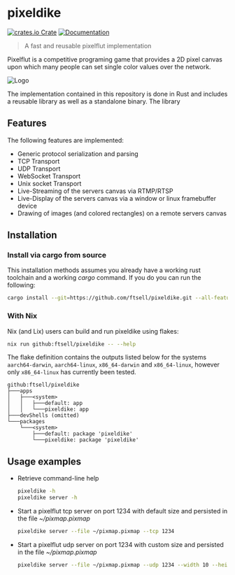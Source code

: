 # pixeldike

[![crates.io Crate](https://img.shields.io/crates/v/pixeldike?style=flat-square&logo=rust)](https://crates.io/crate/pixeldike)
[![Documentation](https://img.shields.io/docsrs/pixeldike?style=flat-square&logo=docsdotrs)](https://docs.rs/pixeldike)

> A fast and reusable pixelflut implementation

Pixelflut is a competitive programing game that provides a 2D pixel canvas upon which many people can set single color values over the network.

![Logo](.logo.webp)

The implementation contained in this repository is done in Rust and includes a reusable library as well as a standalone binary.
The library

## Features

The following features are implemented:

- Generic protocol serialization and parsing
- TCP Transport
- UDP Transport
- WebSocket Transport
- Unix socket Transport
- Live-Streaming of the servers canvas via RTMP/RTSP
- Live-Display of the servers canvas via a window or linux framebuffer device
- Drawing of images (and colored rectangles) on a remote servers canvas

## Installation

### Install via cargo from source

This installation methods assumes you already have a working rust toolchain and a working
*cargo* command.
If you do you can run the following:

```bash
cargo install --git=https://github.com/ftsell/pixeldike.git --all-features --bin=pixeldike
```

### With Nix

Nix (and Lix) users can build and run pixeldike using flakes:

```bash
nix run github:ftsell/pixeldike -- --help
```

The flake definition contains the outputs listed below for the systems `aarch64-darwin`, `aarch64-linux`, `x86_64-darwin` and `x86_64-linux`, however only `x86_64-linux` has currently been tested.
```
github:ftsell/pixeldike
├───apps
│   ├───<system>
│   │   ├───default: app
│   │   └───pixeldike: app
├───devShells (omitted)
└───packages
    └───<system>
        ├───default: package 'pixeldike'
        └───pixeldike: package 'pixeldike'

```

## Usage examples
- Retrieve command-line help

  ```bash
  pixeldike -h
  pixeldike server -h
  ```

- Start a pixelflut tcp server on port 1234 with default size and persisted in the file *~/pixmap.pixmap*

  ```bash
  pixeldike server --file ~/pixmap.pixmap --tcp 1234
  ```

- Start a pixelflut udp server on port 1234 with custom size and persisted in the file *~/pixmap.pixmap*

  ```bash
  pixeldike server --file ~/pixmap.pixmap --udp 1234 --width 10 --height 20
  ```
